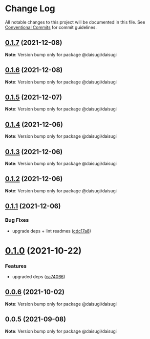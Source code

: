 # Change Log

All notable changes to this project will be documented in this file.
See [Conventional Commits](https://conventionalcommits.org) for commit guidelines.

## [0.1.7](https://github.com/daisugiland/daisugi/compare/@daisugi/daisugi@0.1.6...@daisugi/daisugi@0.1.7) (2021-12-08)

**Note:** Version bump only for package @daisugi/daisugi





## [0.1.6](https://github.com/daisugiland/daisugi/compare/@daisugi/daisugi@0.1.5...@daisugi/daisugi@0.1.6) (2021-12-08)

**Note:** Version bump only for package @daisugi/daisugi





## [0.1.5](https://github.com/daisugiland/daisugi/compare/@daisugi/daisugi@0.1.4...@daisugi/daisugi@0.1.5) (2021-12-07)

**Note:** Version bump only for package @daisugi/daisugi





## [0.1.4](https://github.com/daisugiland/daisugi/compare/@daisugi/daisugi@0.1.3...@daisugi/daisugi@0.1.4) (2021-12-06)

**Note:** Version bump only for package @daisugi/daisugi





## [0.1.3](https://github.com/daisugiland/daisugi/compare/@daisugi/daisugi@0.1.2...@daisugi/daisugi@0.1.3) (2021-12-06)

**Note:** Version bump only for package @daisugi/daisugi





## [0.1.2](https://github.com/daisugiland/daisugi/compare/@daisugi/daisugi@0.1.1...@daisugi/daisugi@0.1.2) (2021-12-06)

**Note:** Version bump only for package @daisugi/daisugi





## [0.1.1](https://github.com/daisugiland/daisugi/compare/@daisugi/daisugi@0.1.0...@daisugi/daisugi@0.1.1) (2021-12-06)


### Bug Fixes

* upgrade deps + lint readmes ([cdc17a8](https://github.com/daisugiland/daisugi/commit/cdc17a8a7995921bf8c5ac66529ff6e54139dabb))





# [0.1.0](https://github.com/daisugiland/daisugi/compare/@daisugi/daisugi@0.0.6...@daisugi/daisugi@0.1.0) (2021-10-22)


### Features

* upgraded deps ([ca74066](https://github.com/daisugiland/daisugi/commit/ca74066d918ba9b612975b1323e1a56d1a4c9f31))





## [0.0.6](https://github.com/daisugiland/daisugi/compare/@daisugi/daisugi@0.0.5...@daisugi/daisugi@0.0.6) (2021-10-02)

**Note:** Version bump only for package @daisugi/daisugi





## 0.0.5 (2021-09-08)

**Note:** Version bump only for package @daisugi/daisugi
